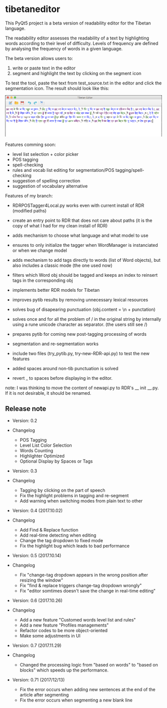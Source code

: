 # tibetaneditor

This PyQt5 project is a beta version of readability editor for the Tibetan language.

The readability editor assesses the readability of a text by highlighting words according to their level of difficulty. Levels of frequency are defined by analysing the frequency of words in a given language.

The beta version allows users to:

1. write or paste text in the editor
2. segment and highlight the text by clicking on the segment icon

To test the tool, paste the text from test_source.txt in the editor and click the segmentation icon. The result should look like this:

![test](test_result.png)

Features comming soon:

- level list selection + color picker
- POS tagging
- spell-checking
- rules and vocab list editing for segmentation/POS tagging/spell-checking
- suggestion of spelling correction
- suggestion of vocabulary alternative

Features of my branch:

- RDRPOSTagger4Local.py works even with current install of RDR (modified paths)
- create an entry point to RDR that does not care about paths (it is the copy of what I had for my clean install of RDR)
- adds mechanism to choose what language and what model to use
- ensures to only initialize the tagger when WordManager is instanciated or when we change model
- adds mechanism to add tags directly to words (list of Word objects), but also includes a classic mode (the one used now)
- filters which Word obj should be tagged and keeps an index to reinsert tags in the corresponding obj
- implements better RDR models for Tibetan
- improves pytib results by removing unnecessary lexical resources
- solves bug of disapearing punctuation (obj.content = \n + punctation)
- solves once and for all the problem of / in the original string by internally using a rune unicode character as separator. (the users still see /)
- prepares pytib for coming new post-tagging processing of words
- segmentation and re-segmentation works
- include two files (try_pytib.py, try-new-RDR-api.py) to test the new features

- added spaces around non-tib punctuation is solved
- revert _ to spaces before displaying in the editor.

note: I was thinking to move the content of newapi.py to RDR's __ init __.py. If it is not desirable, it should be renamed.

## Release note

- Version: 0.2

- Changelog
	
	* POS Tagging
	* Level List Color Selection
	* Words Counting
	* Highlighter Optimized
	* Optional Display by Spaces or Tags

- Version: 0.3

- Changelog
    
    * Tagging by clicking on the part of speech
    * Fix the highlight problems in tagging and re-segment
    * Add warning when switching modes from plain text to other

	
- Version: 0.4 (2017.10.02)

- Changelog

    * Add Find & Replace function
    * Add real-time detecting when editing
	* Change the tag dropdown to fixed mode
	* Fix the highlight bug which leads to bad performance

	
- Version: 0.5 (2017.10.14)

- Changelog
	
	* Fix "change-tag dropdown appears in the wrong position after resizing the window"
	* Fix "find & replace triggers change-tag dropdown wrongly"
	* Fix "editor somtimes doesn't save the change in real-time editing"

	
- Version: 0.6 (2017.10.26)

- Changelog
	
	* Add a new feature "Customed words level list and rules"
	* Add a new feature "Profiles managements"
	* Refactor codes to be more object-oriented
	* Make some adjustments in UI

- Version: 0.7 (2017.11.29)
 
- Changelog

    *  Changed the processing logic from "based on words" to "based on blocks"  which speeds up the performance.

- Version: 0.71 (2017/12/13)

    * Fix the error occurs when adding new sentences at the end of the article after segmenting
    * Fix the error occurs when segmenting a new blank line